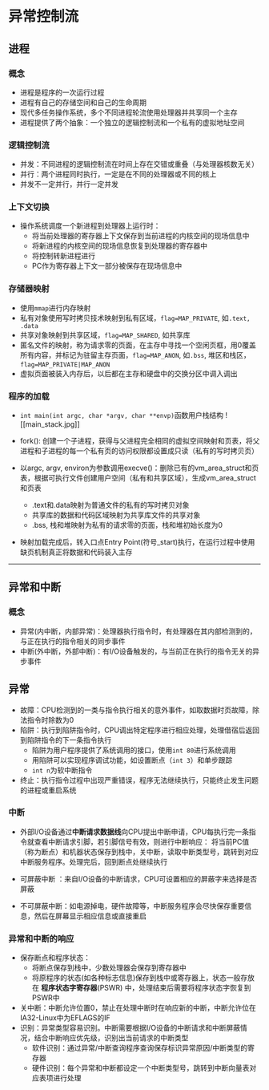 # 异常控制流
## 进程
### 概念

+ 进程是程序的一次运行过程
+ 进程有自己的存储空间和自己的生命周期
+ 现代多任务操作系统，多个不同进程轮流使用处理器并共享同一个主存
+ 进程提供了两个抽象：一个独立的逻辑控制流和一个私有的虚拟地址空间
### 逻辑控制流

+ 并发：不同进程的逻辑控制流在时间上存在交错或重叠（与处理器核数无关）
+ 并行：两个进程同时执行，一定是在不同的处理器或不同的核上
+ 并发不一定并行，并行一定并发
### 上下文切换

+ 操作系统调度一个新进程到处理器上运行时：
	+ 将当前处理器的寄存器上下文保存到当前进程的内核空间的现场信息中
	+ 将新进程的内核空间的现场信息恢复到处理器的寄存器中
	+ 将控制转新进程进行
	+ PC作为寄存器上下文一部分被保存在现场信息中
### 存储器映射

+ 使用`mmap`进行内存映射
+ 私有对象使用写时拷贝技术映射到私有区域，`flag=MAP_PRIVATE`, 如`.text, .data`
+ 共享对象映射到共享区域，`flag=MAP_SHARED`, 如共享库
+ 匿名文件的映射，称为请求零的页面，在主存中寻找一个空闲页框，用0覆盖所有内容，并标记为驻留主存页面，`flag=MAP_ANON`, 如`.bss`, 堆区和栈区，`flag=MAP_PRIVATE|MAP_ANON`
+ 虚拟页面被装入内存后，以后都在主存和硬盘中的交换分区中调入调出
### 程序的加载

+ `int main(int argc, char *argv, char **envp)`函数用户栈结构
![[main_stack.jpg]]
+ fork(): 创建一个子进程，获得与父进程完全相同的虚拟空间映射和页表，将父进程和子进程的每一个私有页的访问权限都设置成只读（私有的写时拷贝页）	

+ 以argc, argv, environ为参数调用execve()：删除已有的vm_area_struct和页表，根据可执行文件创建用户空间（私有和共享区域），生成vm_area_struct和页表
	+ .text和.data映射为普通文件的私有的写时拷贝对象
	+ 共享库的数据和代码区域映射为共享库文件的共享对象
	+ .bss, 栈和堆映射为私有的请求零的页面，栈和堆初始长度为0
	
+ 映射加载完成后，转入口点Entry Point(符号_start)执行，在运行过程中使用缺页机制真正将数据和代码装入主存
---
## 异常和中断
### 概念

+ 异常(内中断，内部异常)：处理器执行指令时，有处理器在其内部检测到的，与正在执行的指令相关的同步事件
+ 中断(外中断，外部中断)：有I/O设备触发的，与当前正在执行的指令无关的异步事件
## 异常

+ 故障：CPU检测到的一类与指令执行相关的意外事件，如取数据时页故障，除法指令时除数为0
+ 陷阱：执行到陷阱指令时，CPU调出特定程序进行相应处理，处理借宿后返回到陷阱指令的下一条指令执行
	+ 陷阱为用户程序提供了系统调用的接口，使用`int 80`进行系统调用
	+ 用陷阱可以实现程序调试功能，如设置断点（`int 3`）和单步跟踪
	+ `int n`为软中断指令
+ 终止：执行指令过程中出现严重错误，程序无法继续执行，只能终止发生问题的进程或重启系统
### 中断

+ 外部I/O设备通过**中断请求数据线**向CPU提出中断申请，CPU每执行完一条指令就查看中断请求引脚，若引脚信号有效，则进行中断响应：
	将当前PC值（称为断点）和机器状态保存到栈中，关中断，读取中断类型号，跳转到对应中断服务程序。处理完后，回到断点处继续执行
	
+ 可屏蔽中断 ：来自I/O设备的中断请求，CPU可设置相应的屏蔽字来选择是否屏蔽
+ 不可屏蔽中断：如电源掉电，硬件故障等，中断服务程序会尽快保存重要信息，然后在屏幕显示相应信息或直接重启
### 异常和中断的响应

+ 保存断点和程序状态：
	+ 将断点保存到栈中，少数处理器会保存到寄存器中
	+ 将原程序的状态(如各种标志信息)保存到栈中或寄存器上，状态一般存放在 **程序状态字寄存器**(PSWR) 中，处理结束后需要将程序状态字恢复到PSWR中
+ 关中断：中断允许位置0，禁止在处理中断时在响应新的中断，中断允许位在IA32-Linux中为EFLAGS的IF
+ 识别：异常类型容易识别。中断需要根据I/O设备的中断请求和中断屏蔽情况，结合中断响应优先级，识别出当前请求的中断类型
	+ 软件识别：通过异常/中断查询程序查询保存标识异常原因/中断类型的寄存器
	+ 硬件识别：每个异常和中断都设定一个中断类型号，跳转到中断向量表对应表项进行处理












